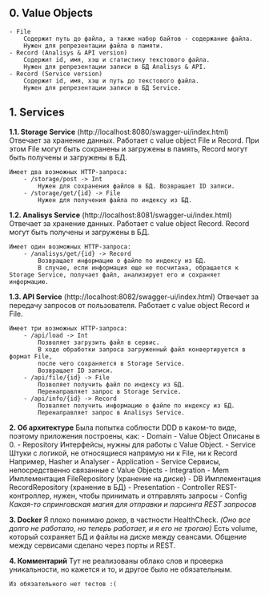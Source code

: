 **0. Value Objects**
--------------------------------------
    - File
        Содержит путь до файла, а также набор байтов - содержание файла.
        Нужен для репрезентации файла в памяти.
    - Record (Analisys & API version)
        Содержит id, имя, хэш и статистику текстового файла.
        Нужен для репрезентации записи в БД Analisys & API.
    - Record (Service version)
        Содержит id, имя, хэш и путь до текстового файла.
        Нужен для репрезентации записи в БД Service.



**1. Services**
--------------------------------------
**1.1. Storage Service** (http://localhost:8080/swagger-ui/index.html)
    Отвечает за хранение данных. 
    Работает с value object File и Record.
    При этом File могут быть сохранены и загружены в память, 
    Record могут быть получены и загружены в БД.

    Имеет два возможных HTTP-запроса: 
        - /storage/post -> Int
            Нужен для сохранения файлов в БД. Возвращает ID записи.
        - /storage/get/{id} -> File
            Нужен для получения файла по индексу из БД. 


**1.2. Analisys Service** (http://localhost:8081/swagger-ui/index.html)
    Отвечает за хранение данных. 
    Работает с value object Record. 
    Record могут быть получены и загружены в БД.

    Имеет один возможных HTTP-запроса: 
        - /analisys/get/{id} -> Record
            Возвращает информацию о файле по индексу из БД.
            В случае, если информация еще не посчитана, обращается к Storage Service, получает файл, анализирует его и сохраняет информацию.


**1.3. API Service** (http://localhost:8082/swagger-ui/index.html)
    Отвечает за передачу запросов от пользователя. 
    Работает с value object Record и File.
    
    Имеет три возможных HTTP-запроса: 
        - /api/load -> Int
            Позволяет загрузить файл в сервис. 
            В ходе обработки запроса загруженный файл конвертируется в формат File, 
            после чего сохраняется в Storage Service.
            Возвращает ID записи.
        - /api/file/{id} -> File
            Позволяет получить файл по индексу из БД.
            Перенаправляет запрос в Storage Service.
        - /api/info/{id} -> Record
            Позваляет получить информацию о файле по индексу из БД.
            Перенаправляет запрос в Analisys Service.


**2. Об архитектуре**
    Была попытка соблюсти DDD в каком-то виде, поэтому приложения построены, как:
        - Domain
            - Value Object
                Описаны в 0.
            - Repository
                Интерфейсы, нужны для работы с Value Object.
            - Service
                Штуки с логикой, не относящиеся напрямую ни к File, ни к Record
                Например, Hasher и Analyser
        - Application
            - Service
                Сервисы, непосредственно связанные с Value Objects
        - Integration 
            - Mem
                Имплементация FileRepository (хранение на диске)
            - DB
                Имплементация RecordRepository (хранение в БД)
        - Presentation
            - Controller
                REST-контроллер, нужен, чтобы принимать и отправлять запросы
        - Config
            *Какая-то спринговская магия для отправки и парсинга REST запросов*

**3. Docker**
    Я плохо понимаю докер, в частности HealthCheck. 
    *(Оно все долго не работало, но теперь работает, и я его не трогаю)*
    Есть volume, который сохраняет БД и файлы на диске между сеансами.
    Общение между сервисами сделано через порты и REST.

**4. Комментарий**
    Тут не реализованы облако слов и проверка уникальности, но кажется и то, и другое было не обязательным.

    Из обязательного нет тестов :(
        